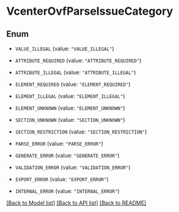 # VcenterOvfParseIssueCategory

## Enum


* `VALUE_ILLEGAL` (value: `"VALUE_ILLEGAL"`)

* `ATTRIBUTE_REQUIRED` (value: `"ATTRIBUTE_REQUIRED"`)

* `ATTRIBUTE_ILLEGAL` (value: `"ATTRIBUTE_ILLEGAL"`)

* `ELEMENT_REQUIRED` (value: `"ELEMENT_REQUIRED"`)

* `ELEMENT_ILLEGAL` (value: `"ELEMENT_ILLEGAL"`)

* `ELEMENT_UNKNOWN` (value: `"ELEMENT_UNKNOWN"`)

* `SECTION_UNKNOWN` (value: `"SECTION_UNKNOWN"`)

* `SECTION_RESTRICTION` (value: `"SECTION_RESTRICTION"`)

* `PARSE_ERROR` (value: `"PARSE_ERROR"`)

* `GENERATE_ERROR` (value: `"GENERATE_ERROR"`)

* `VALIDATION_ERROR` (value: `"VALIDATION_ERROR"`)

* `EXPORT_ERROR` (value: `"EXPORT_ERROR"`)

* `INTERNAL_ERROR` (value: `"INTERNAL_ERROR"`)


[[Back to Model list]](../README.md#documentation-for-models) [[Back to API list]](../README.md#documentation-for-api-endpoints) [[Back to README]](../README.md)


